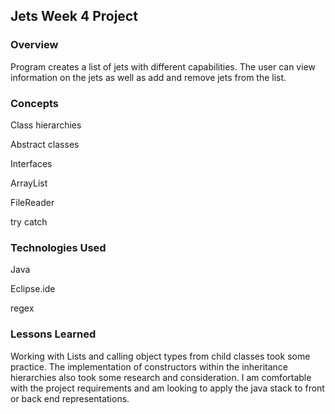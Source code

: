 ## Jets Week 4 Project

### Overview

Program creates a list of jets with different capabilities. The user can view information on the jets as well as add and remove jets from the list.

### Concepts

Class hierarchies

Abstract classes

Interfaces

ArrayList

FileReader

try catch

### Technologies Used

Java

Eclipse.ide

regex


### Lessons Learned

Working with Lists and calling object types from child classes took some practice. The implementation of constructors within the inheritance hierarchies also took some research and consideration. I am comfortable with the project requirements and am looking to apply the java stack to front or back end representations.
